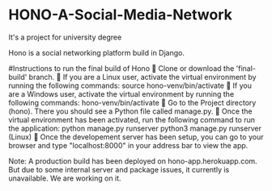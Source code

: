 # HONO-A-Social-Media-Network
It's a project for university degree


Hono is a social networking platform build in Django.

#Instructions to run the final build of Hono
🔵 Clone or download the 'final-build' branch.
🔵 If you are a Linux user, activate the virtual environment by running the following commands:
      source hono-venv/bin/activate
🔵 If you are a Windows user, activate the virtual environment by running the following commands:
      hono-venv/bin/activate
🔵 Go to the Project directory (hono). There you should see a Python file called manage.py.
🔵 Once the virtual environment has been activated, run the following command to run the application:
      python manage.py runserver
      python3 manage.py runserver (Linux)
🔵 Once the developement server has been setup, you can go to your browser and type "localhost:8000" in your address bar to view the app.  


Note: A production build has been deployed on hono-app.herokuapp.com. But due to some internal server and package issues, it currently is unavailable. We are working on it.
